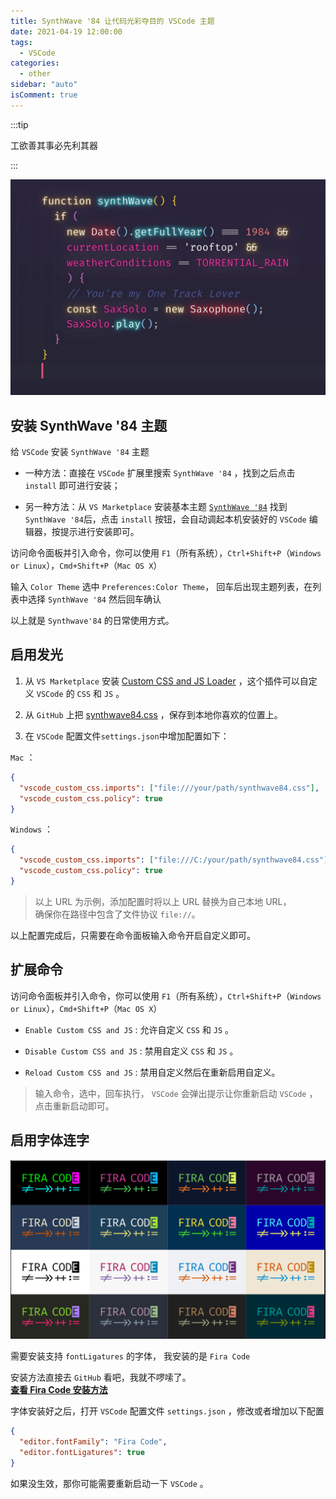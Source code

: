 ```yaml
---
title: SynthWave '84 让代码光彩夺目的 VSCode 主题
date: 2021-04-19 12:00:00
tags:
  - VSCode
categories:
  - other
sidebar: "auto"
isComment: true
---
```


:::tip

工欲善其事必先利其器

:::

<!-- more -->

<!-- <img src="https://i.loli.net/2019/04/30/5cc7c866d4faf.jpg"> -->
<!-- <img src="../../images/SynthWave84.jpg"> -->

![SynthWave84](../../images/SynthWave84.jpg)

## 安装 SynthWave '84 主题

给 `VSCode` 安装 `SynthWave '84` 主题

- 一种方法：直接在 `VSCode` 扩展里搜索 `SynthWave '84` ，找到之后点击 `install` 即可进行安装；

- 另一种方法：从 `VS Marketplace` 安装基本主题 [`SynthWave '84`](https://marketplace.visualstudio.com/items?itemName=RobbOwen.synthwave-vscode) 找到`SynthWave '84`后，点击 `install` 按钮，会自动调起本机安装好的 `VSCode` 编辑器，按提示进行安装即可。

访问命令面板并引入命令，你可以使用 `F1`（所有系统），`Ctrl+Shift+P`（`Windows or Linux`），`Cmd+Shift+P`（`Mac OS X`）

输入 `Color Theme` 选中 `Preferences:Color Theme`， 回车后出现主题列表，在列表中选择 `SynthWave '84` 然后回车确认

以上就是 `Synthwave'84` 的日常使用方式。

## 启用发光

1. 从 `VS Marketplace` 安装 [Custom CSS and JS Loader](https://marketplace.visualstudio.com/items?itemName=be5invis.vscode-custom-css) ，这个插件可以自定义 `VSCode` 的 `CSS` 和 `JS` 。

2. 从 `GitHub` 上把 [synthwave84.css](https://github.com/robb0wen/synthwave-vscode/blob/master/synthwave84.css) ，保存到本地你喜欢的位置上。

3. 在 `VSCode` 配置文件`settings.json`中增加配置如下：

`Mac` ：

```json
{
  "vscode_custom_css.imports": ["file:///your/path/synthwave84.css"],
  "vscode_custom_css.policy": true
}
```

`Windows` ：

```json
{
  "vscode_custom_css.imports": ["file:///C:/your/path/synthwave84.css"],
  "vscode_custom_css.policy": true
}
```

> 以上 URL 为示例，添加配置时将以上 URL 替换为自己本地 URL，  
> 确保你在路径中包含了文件协议 `file://`。

以上配置完成后，只需要在命令面板输入命令开启自定义即可。

## 扩展命令

访问命令面板并引入命令，你可以使用 `F1`（所有系统），`Ctrl+Shift+P`（`Windows or Linux`），`Cmd+Shift+P`（`Mac OS X`）

- `Enable Custom CSS and JS` : 允许自定义 `CSS` 和 `JS` 。

- `Disable Custom CSS and JS` : 禁用自定义 `CSS` 和 `JS` 。

- `Reload Custom CSS and JS` : 禁用自定义然后在重新启用自定义。

> 输入命令，选中，回车执行， `VSCode` 会弹出提示让你重新启动 `VSCode` ，点击重新启动即可。

## 启用字体连字

![FiraCode](../../images/FiraCode.png)

需要安装支持 `fontLigatures` 的字体， 我安装的是 `Fira Code`

安装方法直接去 `GitHub` 看吧，我就不啰嗦了。  
[**查看 Fira Code 安装方法**](https://github.com/tonsky/FiraCode/wiki/Installing)

字体安装好之后，打开 `VSCode` 配置文件 `settings.json` ，修改或者增加以下配置

```json
{
  "editor.fontFamily": "Fira Code",
  "editor.fontLigatures": true
}
```

如果没生效，那你可能需要重新启动一下 `VSCode` 。
